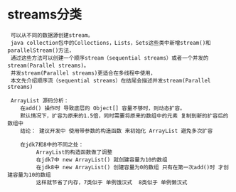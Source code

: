 # streams分类
     可以从不同的数据源创建stream。
     java collection包中的Collections，Lists，Sets这些类中新增stream()和parallelStream()方法，
     通过这些方法可以创建一个顺序stream（sequential streams）或者一个并发的stream(Parallel streams)。
     并发stream(Parallel streams)更适合在多线程中使用，
     本文先介绍顺序流（sequential streams）在结尾会描述并发stream(Parallel streams)
     
     ArrayList 源码分析：
        在add() 操作时 导致底层的 Object[] 容量不够时，则动态扩容。
        默认情况下，扩容为原来的1.5倍，同时需要将原来的数组中的元素 复制到新的扩容后的数组中
        结论： 建议开发中 使用带参数的构造函数 来初始化 ArrayList 避免多次扩容
        
        在jdk7和8中的不同之处：
             ArrayList的构造函数做了调整  
             在jdk7中 new ArrayList() 就创建容量为10的数组 
             在jdk8中 new ArrayList() 创建容量为0的数组 只有在第一次add()时 才创建容量为10的数组 
             这样就节省了内存，7类似于 单例饿汉式  8类似于 单例懒汉式
     